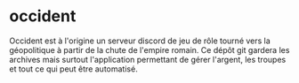 # occident
Occident est à l'origine un serveur discord de jeu de rôle tourné vers la géopolitique à partir de la chute de l'empire romain. Ce dépôt git gardera les archives mais surtout l'application permettant de gérer l'argent, les troupes et tout ce qui peut être automatisé.
